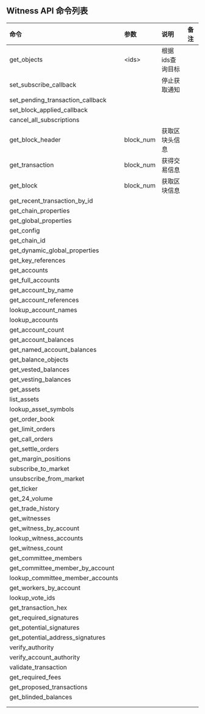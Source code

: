 ## Witness API 命令列表

| 命令 | 参数 | 说明 | 备注 |
| :--- | :--- | :--- | :--- |
| get\_objects | &lt;ids&gt; | 根据ids查询目标 |  |
| set\_subscribe\_callback |  | 停止获取通知 |  |
| set\_pending\_transaction\_callback |  |  |  |
| set\_block\_applied\_callback |  |  |  |
| cancel\_all\_subscriptions |  |  |  |
| get\_block\_header | block\_num | 获取区块头信息 |  |
| get\_transaction | block\_num | 获得交易信息 |  |
| get\_block | block\_num | 获取区块信息 |  |
| get\_recent\_transaction\_by\_id |  |  |  |
| get\_chain\_properties |  |  |  |
| get\_global\_properties |  |  |  |
| get\_config |  |  |  |
| get\_chain\_id |  |  |  |
| get\_dynamic\_global\_properties |  |  |  |
| get\_key\_references |  |  |  |
| get\_accounts |  |  |  |
| get\_full\_accounts |  |  |  |
| get\_account\_by\_name |  |  |  |
| get\_account\_references |  |  |  |
| lookup\_account\_names |  |  |  |
| lookup\_accounts |  |  |  |
| get\_account\_count |  |  |  |
| get\_account\_balances |  |  |  |
| get\_named\_account\_balances |  |  |  |
| get\_balance\_objects |  |  |  |
| get\_vested\_balances |  |  |  |
| get\_vesting\_balances |  |  |  |
| get\_assets |  |  |  |
| list\_assets |  |  |  |
| lookup\_asset\_symbols |  |  |  |
| get\_order\_book |  |  |  |
| get\_limit\_orders |  |  |  |
| get\_call\_orders |  |  |  |
| get\_settle\_orders |  |  |  |
| get\_margin\_positions |  |  |  |
| subscribe\_to\_market |  |  |  |
| unsubscribe\_from\_market |  |  |  |
| get\_ticker |  |  |  |
| get\_24\_volume |  |  |  |
| get\_trade\_history |  |  |  |
| get\_witnesses |  |  |  |
| get\_witness\_by\_account |  |  |  |
| lookup\_witness\_accounts |  |  |  |
| get\_witness\_count |  |  |  |
| get\_committee\_members |  |  |  |
| get\_committee\_member\_by\_account |  |  |  |
| lookup\_committee\_member\_accounts |  |  |  |
| get\_workers\_by\_account |  |  |  |
| lookup\_vote\_ids |  |  |  |
| get\_transaction\_hex |  |  |  |
| get\_required\_signatures |  |  |  |
| get\_potential\_signatures |  |  |  |
| get\_potential\_address\_signatures |  |  |  |
| verify\_authority |  |  |  |
| verify_account_authority |  |  |  |
| validate_transaction |  |  |  |
| get_required_fees |  |  |  |
| get_proposed_transactions |  |  |  |
| get_blinded_balances |  |  |  |
|  |  |  |  |
|  |  |  |  |



